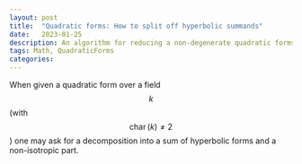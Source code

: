```yaml
---
layout: post
title:  "Quadratic forms: How to split off hyperbolic summands"
date:   2023-01-25
description: An algorithm for reducing a non-degenerate quadratic forms over the rationals into a sum of hyperbolic forms and a non-isotropic part. This surely has to exists somewhere, probably better.
tags: Math, QuadraticForms
categories:
---
```


When given a quadratic form over a field $$k$$ (with $$\operatorname{char}(k)\neq 2$$) one may ask for a decomposition into a sum of hyperbolic forms and a non-isotropic part.
